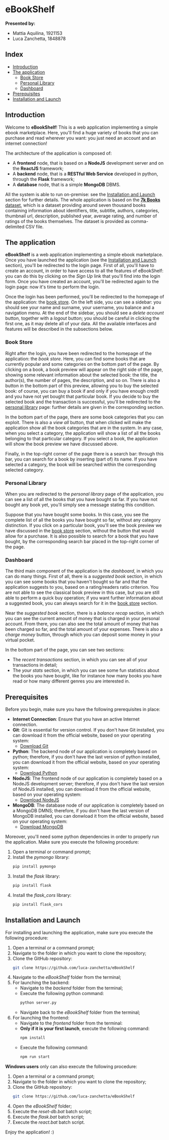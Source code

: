 # eBookShelf
**Presented by:**
- Mattia Aquilina, 1921153
- Luca Zanchetta, 1848878

## Index
- [Introduction](#introduction)
- [The application](#the-application)
  - [Book Store](#book-store)
  - [Personal Library](#personal-library)
  - [Dashboard](#dashboard)
- [Prerequisites](#prerequisites)
- [Installation and Launch](#installation-and-launch)

## Introduction

Welcome to **eBookShelf**! This is a web application implementing a simple ebook marketplace. Here, you'll find a huge variety of books that you can purchase and read wherever you want: you just need an account and an internet connection!

The architecture of the application is composed of:
- A **frontend** node, that is based on a **NodeJS** development server and on the **ReactJS** framework;
- A **backend** node, that is a **RESTful Web Service** developed in python, through the **Flask** framework;
- A **database** node, that is a simple **MongoDB** DBMS.

All the system is able to run on-premise: see the [Installation and Launch](#installation-and-launch) section for further details. The whole application is based on the [**7k Books** dataset](https://www.kaggle.com/datasets/dylanjcastillo/7k-books-with-metadata), which is a dataset providing around seven thousand books containing information about identifiers, title, subtitle, authors, categories, thumbnail url, description, published year, average rating, and number of ratings of the books themselves. The dataset is provided as comma-delimited CSV file.

## The application
**eBookShelf** is a web application implementing a simple ebook marketplace. Once you have launched the application (see the [Installation and Launch](#installation-and-launch) section), you'll be redirected to the login page. First of all, you'll have to create an account, in order to have access to all the features of eBookShelf: you can do this by clicking on the *Sign Up* link that you'll find into the login form. Once you have created an account, you'll be redirected again to the login page: now it's time to perform the login.

Once the login has been performed, you'll be redirected to the homepage of the application: the [book store](#book-store). On the left side, you can see a sidebar: you should see your name and surname, your username, you balance and a navigation menu. At the end of the sidebar, you should see a *delete account* button, together with a *logout* button; you should be careful in clicking the first one, as it may delete all of your data. All the available interfaces and features will be described in the subsections below.

### Book Store
Right after the login, you have been redirected to the homepage of the application: the *book store*. Here, you can find some books that are currently popular and some categories on the bottom part of the page. By clicking on a book, a book preview will appear on the right side of the page, showing some relevant information about the selected book: the title, the author(s), the number of pages, the description, and so on. There is also a button in the bottom part of this preview, allowing you to buy the selected book: of course, you can buy a book if and only if you have enough credit and you have not yet bought that particular book. If you decide to buy the selected book and the transaction is successful, you'll be redirected to the [personal library](#personal-library) page: further details are given in the corresponding section. 

In the bottom part of the page, there are some book categories that you can exploit. There is also a *view all* button, that when clicked will make the application show all the book categories that are in the system. In any case, when you select a category, the application will show a list of all the books belonging to that particular category. If you select a book, the application will show the book preview we have discussed above. 

Finally, in the top-right corner of the page there is a search bar: through this bar, you can search for a book by inserting (part of) its name. If you have selected a category, the book will be searched within the corresponding selected category.

### Personal Library
When you are redirected to the *personal library* page of the application, you can see a list of all the books that you have bought so far. If you have not bought any book yet, you'll simply see a message stating this condition. 

Suppose that you have bought some books. In this case, you see the complete list of all the books you have bought so far, without any category distinction. If you click on a particular book, you'll see the book preview we have discussed in the [book store](#book-store) section, without the button that would allow for a purchase. It is also possible to search for a book that you have bought, by the corresponding search bar placed in the top-right corner of the page.

### Dashboard
The third main component of the application is the *dashboard*, in which you can do many things. First of all, there is a *suggested book* section, in which you can see some books that you haven't bought so far and that the application suggests to you, based on a rating/readers ratio criterion. You are not able to see the classical book preview in this case, but you are still able to perform a quick buy operation; if you want further information about a suggested book, you can always search for it in the [book store](#book-store) section.

Near the *suggested book* section, there is a *balance recap* section, in which you can see the current amount of money that is charged in your personal account. From there, you can also see the total amount of money that has been charged so far, and the total amount of your expenses. There is also a *charge money* button, through which you can deposit some money in your virtual pocket. 

In the bottom part of the page, you can see two sections:
- The *recent transactions* section, in which you can see all of your transactions in detail;
- The *your stats* section, in which you can see some fun statistics about the books you have bought, like for instance how many books you have read or how many different genres you are interested in.

## Prerequisites
Before you begin, make sure you have the following prerequisites in place:
- **Internet Connection**: Ensure that you have an active Internet connection.
- **Git**: Git is essential for version control. If you don't have Git installed, you can download it from the official website, based on your operating system:
  - [Download Git](https://git-scm.com/downloads)
- **Python**: The backend node of our application is completely based on python; therefore, if you don't have the last version of python installed, you can download it from the official website, based on your operating system:
  - [Download Python](https://www.python.org/)
- **NodeJS**: The frontend node of our application is completely based on a NodeJS development server; therefore, if you don't have the last version of NodeJS installed, you can download it from the official website, based on your operating system:
  - [Download NodeJS](https://nodejs.org/en)
- **MongoDB**: The database node of our application is completely based on a MongoDB DMNS; therefore, if you don't have the last version of MongoDB installed, you can donwload it from the official website, based on your operating system:
  - [Download MongoDB](https://www.mongodb.com/)

Moreover, you'll need some python dependencies in order to properly run the application. Make sure you execute the following procedure:
1. Open a terminal or command prompt;
2. Install the *pymongo* library:
   ```bash
   pip install pymongo
   ```
3. Install the *flask* library:
   ```bash
   pip install flask
   ```
5. Install the *flask_cors* library:
   ```bash
   pip install flask_cors
   ```

## Installation and Launch
For installing and launching the application, make sure you execute the following procedure:
1. Open a terminal or a command prompt;
2. Navigate to the folder in which you want to clone the repository;
3. Clone the GitHub repository:
   ```bash
   git clone https://github.com/luca-zanchetta/eBookShelf
   ```
4. Navigate to the *eBookShelf* folder from the terminal;
5. For launching the backend:
   - Navigate to the *backend* folder from the terminal;
   - Execute the following python command:
     ```bash
     python server.py
     ```
   - Navigate back to the *eBookShelf* folder from the terminal;
6. For launching the frontend:
   - Navigate to the *frontend* folder from the terminal:
   - **Only if it is your first launch**, execute the following command:
     ```bash
     npm install
     ```
   - Execute the following command:
     ```bash
     npm run start
     ```

**Windows users** only can also execute the following procedure:
1. Open a terminal or a command prompt;
2. Navigate to the folder in which you want to clone the repository;
3. Clone the GitHub repository:
   ```bash
   git clone https://github.com/luca-zanchetta/eBookShelf
   ```
4. Open the *eBookShelf* folder;
5. Execute the *reset-db.bat* batch script;
6. Execute the *flask.bat* batch script;
7. Execute the *react.bat* batch script.

Enjoy the application! :)
